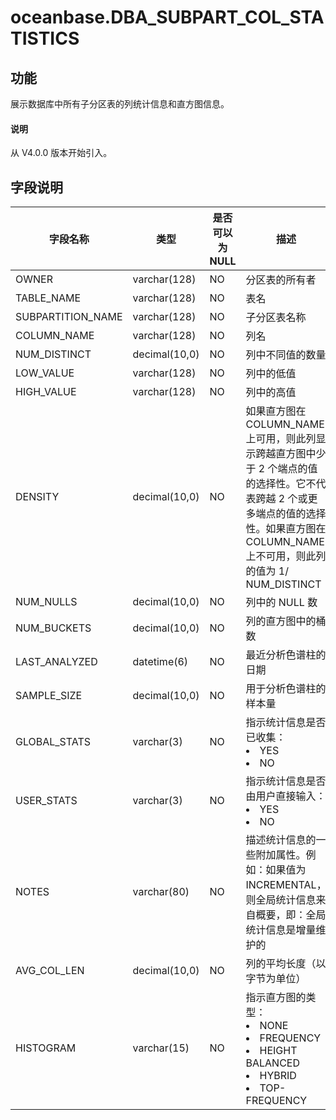 # oceanbase.DBA_SUBPART_COL_STATISTICS

## 功能

展示数据库中所有子分区表的列统计信息和直方图信息。

<main id="notice" type='explain'>
  <h4>说明</h4>
  <p>从 V4.0.0 版本开始引入。</p>
</main>

## 字段说明

| 字段名称 | 类型 | 是否可以为 NULL | 描述 |
| --- | --- | --- | --- |
| OWNER | varchar(128) | NO | 分区表的所有者 |
| TABLE_NAME | varchar(128) | NO | 表名 |
| SUBPARTITION_NAME | varchar(128) | NO | 子分区表名称 |
| COLUMN_NAME | varchar(128) | NO | 列名 |
| NUM_DISTINCT | decimal(10,0) | NO | 列中不同值的数量 |
| LOW_VALUE | varchar(128) | NO | 列中的低值 |
| HIGH_VALUE | varchar(128) | NO | 列中的高值 |
| DENSITY | decimal(10,0) | NO | 如果直方图在 COLUMN_NAME 上可用，则此列显示跨越直方图中少于 2 个端点的值的选择性。它不代表跨越 2 个或更多端点的值的选择性。如果直方图在 COLUMN_NAME 上不可用，则此列的值为 1/ NUM_DISTINCT |
| NUM_NULLS | decimal(10,0) | NO | 列中的 NULL 数 |
| NUM_BUCKETS | decimal(10,0) | NO | 列的直方图中的桶数 |
| LAST_ANALYZED | datetime(6) | NO | 最近分析色谱柱的日期 |
| SAMPLE_SIZE | decimal(10,0) | NO | 用于分析色谱柱的样本量 |
| GLOBAL_STATS | varchar(3) | NO | 指示统计信息是否已收集：<li>YES<li>NO |
| USER_STATS | varchar(3) | NO | 指示统计信息是否由用户直接输入：<li>YES<li>NO |
| NOTES | varchar(80) | NO | 描述统计信息的一些附加属性。例如：如果值为 INCREMENTAL，则全局统计信息来自概要，即：全局统计信息是增量维护的 |
| AVG_COL_LEN | decimal(10,0) | NO | 列的平均长度（以字节为单位） |
| HISTOGRAM | varchar(15) | NO | 指示直方图的类型：<li>NONE<li>FREQUENCY<li>HEIGHT BALANCED<li>HYBRID<li>TOP-FREQUENCY |
